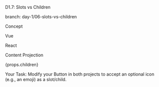 D1.7: Slots vs Children

branch: day-1/06-slots-vs-children

Concept

Vue

React

Content Projection

<slot />

{props.children}

Your Task: Modify your Button in both projects to accept an optional icon (e.g., an emoji) as a slot/child.
